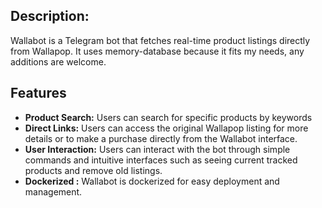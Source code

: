 ## Description:
Wallabot is a Telegram bot that fetches real-time product listings directly from Wallapop.
It uses memory-database because it fits my needs, any additions are welcome. 


## Features
- **Product Search:** Users can search for specific products by keywords
- **Direct Links:** Users can access the original Wallapop listing for more details or to make a purchase directly from the Wallabot interface.
- **User Interaction:** Users can interact with the bot through simple commands and intuitive interfaces such as seeing current tracked products and remove old listings.
- **Dockerized :** Wallabot is dockerized for easy deployment and management.
